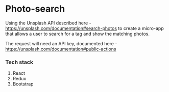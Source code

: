 # Photo-search

Using the Unsplash API described here - https://unsplash.com/documentation#search-photos to create a micro-app that allows a user to search for a tag and show the matching photos.

The request will need an API key, documented here - https://unsplash.com/documentation#public-actions

### Tech stack
1. React
2. Redux
3. Bootstrap